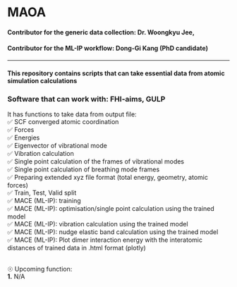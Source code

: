 # MAOA
#### Contributor for the generic data collection: Dr. Woongkyu Jee, 
#### Contributor for the ML-IP workflow: Dong-Gi Kang (PhD candidate)
* * *
#### This repository contains scripts that can take essential data from atomic simulation calculations  </br>
### Software that can work with: FHI-aims, GULP

It has functions to take data from output file: </br>
✅ SCF converged atomic coordination </br>
✅ Forces </br>
✅ Energies </br>
✅ Eigenvector of vibrational mode </br>
✅ Vibration calculation </br>
✅ Single point calculation of the frames of vibrational modes </br>
✅ Single point calculation of breathing mode frames </br>
✅ Preparing extended xyz file format (total energy, geometry, atomic forces) </br>
✅ Train, Test, Valid split </br>
✅ MACE (ML-IP): training </br>
✅ MACE (ML-IP): optimisation/single point calculation using the trained model </br>
✅ MACE (ML-IP): vibration calculation using the trained model </br>
✅ MACE (ML-IP): nudge elastic band calculation using the trained model </br>
✅ MACE (ML-IP): Plot dimer interaction energy with the interatomic distances of trained data in .html format (plotly) </br>
</br>


☉ Upcoming function: </br>
  **1.** N/A


